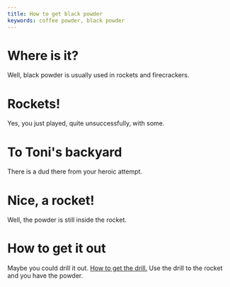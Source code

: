 ```yaml
---
title: How to get black powder
keywords: coffee powder, black powder
---
```

# Where is it?
Well, black powder is usually used in rockets and firecrackers.

# Rockets!
Yes, you just played, quite unsuccessfully, with some.

# To Toni's backyard
There is a dud there from your heroic attempt.

# Nice, a rocket!
Well, the powder is still inside the rocket.

# How to get it out
Maybe you could drill it out. [How to get the drill.][drill]
Use the drill to the rocket and you have the powder.

<!-- INTERNAL LINKS -->
[drill]: 04-village/drill.md
